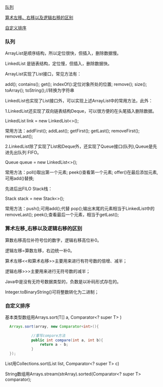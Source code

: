[队列](#队列)

[算术左移、右移以及逻辑右移的区别](#算术左移_右移以及逻辑右移的区别)

[自定义排序](#自定义排序)

[](#)

[](#)

[](#)

[](#)

[](#)


### 队列

ArrayList是顺序结构，所以定位很快，但插入，删除数据慢。

LinkedList 是链表结构，定位慢，但插入，删除数据快。

ArrayList实现了List接口，常见方法有：

add(); contains(); get(); indexOf():定位对象所处的位置; remove(); size(); toArray(); toString();//转换为字符串

LinkedList也实现了List接口外，可以实现上述ArrayList中的常用方法，此外：

1.LinkedList还实现了双向链表结构Deque，可以很方便的在头尾插入删除数据。

LinkedList<class> link = new LinkedList<>();

常用方法：addFirst(); addLast(); getFirst(); getLast(); removeFirst(); removeLast();

2.LinkedList除了实现了List和Deque外，还实现了Queue接口(队列),Queue是先进先出队列 FIFO。

Queue<class> queue = new LinkedList<>();

常用方法：poll()取出第一个元素; peek()查看第一个元素; offer()在最后添加元素,可用add()替换;

先进后出FILO Stack栈：

Stack<class> stack = new Stack<>();

常用方法：push();可用add();代替 pop();输出末尾的元素相当于LinkedList中的removeLast(); peek();查看最后一个元素，相当于getLast();

### 算术左移_右移以及逻辑右移的区别

算数右移高位补符号位的数字，逻辑右移高位补0。

逻辑左移=算数左移，右边统一补0。

算术左移<<和算术右移>>主要用来进行有符号数的倍增、减半；

逻辑右移>>>主要用来进行无符号数的减半；

Java中是没有无符号数据类型的，负数是以补码形式存在的。

Integer.toBinaryString()可将整数转化为二进制；

### 自定义排序
  
基本类型数组用Arrays.sort(T[] a, Comparator<? super T> )
```java
  Arrays.sort(array, new Comparator<int>(){
            
            //重写compare方法
            public int compare(int a, int b){
                return a - b;
            }
  });
```
List用Collections.sort(List<T> list, Comparator<? super T> c)

String数组用Arrays.stream(strArray).sorted(Comparator<? super T> comparator);

